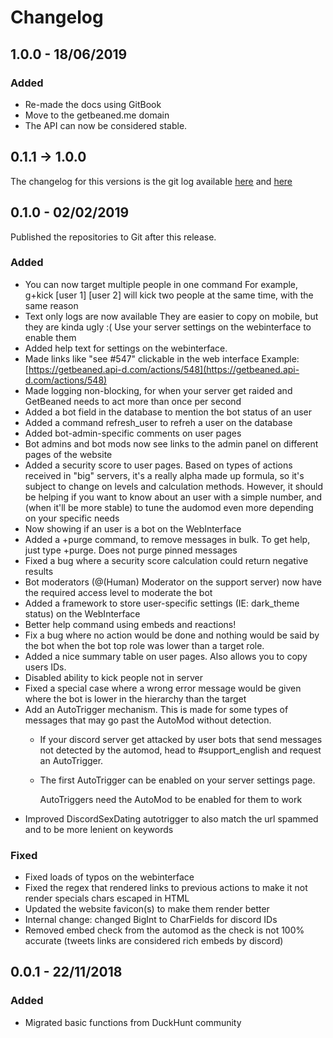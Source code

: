 # Changelog

## 1.0.0 - 18/06/2019

### Added

* Re-made the docs using GitBook
* Move to the getbeaned.me domain
* The API can now be considered stable.

## 0.1.1 -&gt; 1.0.0

The changelog for this versions is the git log available [here](https://github.com/getbeaned/GetBeaned-DiscordBot/commits/master) and [here](https://github.com/getbeaned/GetBeaned-WebInterface/commits/master)

## 0.1.0 - 02/02/2019

Published the repositories to Git after this release.

### Added

* You can now target multiple people in one command For example, g+kick \[user 1\] \[user 2\]  will kick two people at the same time, with the same reason
* Text only logs are now available They are easier to copy on mobile, but they are kinda ugly :\( Use your server settings on the webinterface to enable them
* Added help text for settings on the webinterface.
* Made links like "see \#547" clickable in the web interface Example: [https://getbeaned.api-d.com/actions/548](https://getbeaned.api-d.com/actions/548)
* Made logging non-blocking, for when your server get raided and GetBeaned needs to act more than once per second
* Added a bot field in the database to mention the bot status of an user
* Added a command refresh\_user to refreh a user on the database
* Added bot-admin-specific comments on user pages
* Bot admins and bot mods now see links to the admin panel on different pages of the website
* Added a security score to user pages. Based on types of actions received in "big" servers, it's a really alpha made up formula, so it's subject to change on levels and calculation methods. However, it should be helping if you want to know about an user with a simple number, and \(when it'll be more stable\) to tune the audomod even more depending on your specific needs
* Now showing if an user is a bot on the WebInterface
* Added a +purge command, to remove messages in bulk. To get help, just type +purge. Does not purge pinned messages
* Fixed a bug where a security score calculation could return negative results
* Bot moderators \(@\(Human\) Moderator on the support server\) now have the required access level to moderate the bot
* Added a framework to store user-specific settings \(IE: dark\_theme status\) on the WebInterface
* Better help command using embeds and reactions!
* Fix a bug where no action would be done and nothing would be said by the bot when the bot top role was lower than a target role.
* Added a nice summary table on user pages. Also allows you to copy users IDs.
* Disabled ability to kick people not in server
* Fixed a special case where a wrong error message would be given where the bot is lower in the hierarchy than the target
* Add an AutoTrigger mechanism. This is made for some types of messages that may go past the AutoMod without detection. 
  * If your discord server get attacked by user bots that send messages not detected by the automod, head to \#support\_english and request an AutoTrigger. 
  * The first AutoTrigger can be enabled on your server settings page.

    AutoTriggers need the AutoMod to be enabled for them to work
* Improved DiscordSexDating autotrigger to also match the url spammed and to be more lenient on keywords

### Fixed

* Fixed loads of typos on the webinterface
* Fixed the regex that rendered links to previous actions to make it not render specials chars escaped in HTML
* Updated the website favicon\(s\) to make them render better
* Internal change: changed BigInt to CharFields for discord IDs
* Removed embed check from the automod as the check is not 100% accurate \(tweets links are considered rich embeds by discord\)

## 0.0.1 - 22/11/2018

### Added

* Migrated basic functions from DuckHunt community



